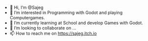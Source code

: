 - 👋 Hi, I’m @Sajeg
- 👀 I’m interested in Programming with Godot and playing Computergames.
- 🌱 I’m currently learning at School and develop Games with Godot.
- 💞️ I’m looking to collaborate on ...
- 📫 How to reach me on https://sajeg.itch.io

<!---
Sajeg/Sajeg is a ✨ special ✨ repository because its `README.md` (this file) appears on your GitHub profile.
You can click the Preview link to take a look at your changes.
--->
